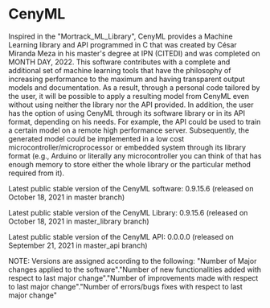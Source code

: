 # CenyML
Inspired in the "Mortrack_ML_Library", CenyML provides a Machine Learning library and API programmed in C that was created by César Miranda Meza in his master's degree at IPN (CITEDI) and was completed on MONTH DAY, 2022. This software contributes with a complete and additional set of machine learning tools that have the philosophy of increasing performance to the maximum and having transparent output models and documentation. As a result, through a personal code tailored by the user, it will be possible to apply a resulting model from CenyML even without using neither the library nor the API provided. In addition, the user has the option of using CenyML through its software library or in its API format, depending on his needs. For example, the API could be used to train a certain model on a remote high performance server. Subsequently, the generated model could be implemented in a low cost microcontroller/microprocessor or embedded system through its library format (e.g., Arduino or literally any microcontroller you can think of that has enough memory to store either the whole library or the particular method required from it).

Latest public stable version of the CenyML software: 0.9.15.6 (released on October 18, 2021 in master branch)

Latest public stable version of the CenyML Library: 0.9.15.6 (released on October 18, 2021 in master_library branch)

Latest public stable version of the CenyML API: 0.0.0.0 (released on September 21, 2021 in master_api branch)

NOTE: Versions are assigned according to the following: "Number of Major changes applied to the software"."Number of new functionalities added with respect to last major change"."Number of improvements made with respect to last major change"."Number of errors/bugs fixes with respect to last major change"
